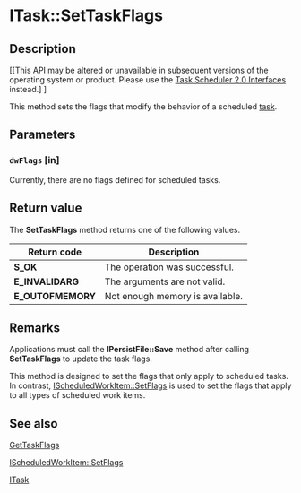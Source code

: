 # ITask::SetTaskFlags

## Description

[[This API may be altered or unavailable in subsequent versions of the operating system or product. Please use the [Task Scheduler 2.0 Interfaces](https://learn.microsoft.com/windows/desktop/TaskSchd/task-scheduler-2-0-interfaces) instead.] ]

This method sets the flags that modify the behavior of a scheduled [task](https://learn.microsoft.com/windows/desktop/TaskSchd/t).

## Parameters

### `dwFlags` [in]

Currently, there are no flags defined for scheduled tasks.

## Return value

The
**SetTaskFlags** method returns one of the following values.

| Return code | Description |
| --- | --- |
| **S_OK** | The operation was successful. |
| **E_INVALIDARG** | The arguments are not valid. |
| **E_OUTOFMEMORY** | Not enough memory is available. |

## Remarks

Applications must call the **IPersistFile::Save** method after calling
**SetTaskFlags** to update the task flags.

This method is designed to set the flags that only apply to scheduled tasks. In contrast,
[IScheduledWorkItem::SetFlags](https://learn.microsoft.com/windows/desktop/api/mstask/nf-mstask-ischeduledworkitem-setflags) is used to set the flags that apply to all types of scheduled work items.

## See also

[GetTaskFlags](https://learn.microsoft.com/windows/desktop/api/mstask/nf-mstask-itask-gettaskflags)

[IScheduledWorkItem::SetFlags](https://learn.microsoft.com/windows/desktop/api/mstask/nf-mstask-ischeduledworkitem-setflags)

[ITask](https://learn.microsoft.com/windows/desktop/api/mstask/nn-mstask-itask)